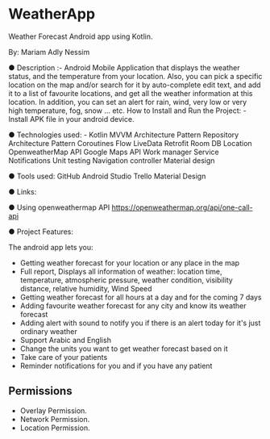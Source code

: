 # WeatherApp
Weather Forecast
Android app using Kotlin.
  
By: Mariam Adly Nessim

●	Description :-
Android Mobile Application that displays the weather status, and the temperature from your location. Also, you can pick a specific location on the map and/or search for it by auto-complete edit text, and add it to a list of favourite locations, and get all the weather information at this location. In addition, you can set an alert for rain, wind, very low or very high temperature, fog, snow … etc.
 How to Install and Run the Project: -
Install APK file in your android device.

●	Technologies used: -
Kotlin
MVVM Architecture Pattern
Repository Architecture Pattern
Coroutines
Flow
LiveData
Retrofit
Room DB
Location
OpenweatherMap API
Google Maps API
Work manager
Service
Notifications
Unit testing
Navigation controller
Material design

●	Tools used:
GitHub
Android Studio
Trello
Material Design

●	Links: 

●	Using openweathermap API 
            https://openweathermap.org/api/one-call-api

●	Project Features:

The android app lets you:
* Getting weather forecast for your location or any place in the map
* Full report, Displays all information of weather: location time, temperature, atmospheric pressure, weather condition, 
visibility distance, relative humidity, Wind Speed
*  Getting weather forecast for all hours at a day and for the coming 7 days
* Adding favourite weather forecast for any city and know its weather forecast
* Adding alert with sound to notify you if there is an alert today for it's just ordinary weather
* Support Arabic and English
* Change the units you want to get weather forecast based on it
* Take care of your patients
* Reminder notifications for you and if you have any patient

## Permissions

* Overlay Permission.
* Network Permission.
* Location Permission.
